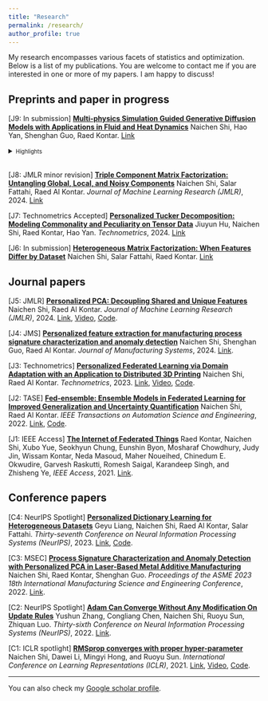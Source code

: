 ```yaml
---
title: "Research"
permalink: /research/
author_profile: true
---
```

<style>
smlt{
    font-size:0.8em;
}
</style>



My research encompasses various facets of statistics and optimization. Below is a list of my publications. You are welcome to contact me if you are interested in one or more of my papers. I am happy to discuss!


## Preprints and paper in progress

[J9: In submission] <ins>**Multi-physics Simulation Guided Generative Diffusion Models with Applications in Fluid and Heat Dynamics**</ins>
Naichen Shi, Hao Yan, Shenghan Guo, Raed Kontar.
[Link](https://arxiv.org/abs/2407.17720)

<details>
<summary><smlt>Highlights</smlt></summary>

<smlt>Diffusion generative models can generate photorealistic images and videos but often struggle to understand the physical interactions. When practitioners from the science and engineering fields have access to physics simulators, can they improve the quality of diffusion model-generated samples with the help of simulations?</smlt>
<p align="center">
  <img src="../images/double_physics_1.jpg" alt="illustration" width="300" style="display: inline-block; margin: 0 10px;"/>
</p>
<smlt>We explore two strategies to incorporate physics simulation into diffusion models. Results show that our model indeed integrates physics knowledge in heat and fluid dynamics with patterns from real observations. </smlt>
</details>
<br>


[J8: JMLR minor revision] <ins>**Triple Component Matrix Factorization: Untangling Global, Local, and Noisy Components**</ins> 
Naichen Shi, Salar Fattahi, Raed Al Kontar. *Journal of Machine Learning Research (JMLR)*, 2024. [Link](https://arxiv.org/abs/2404.07955)

[J7: Technometrics Accepted] <ins>**Personalized Tucker Decomposition: Modeling Commonality and Peculiarity on Tensor Data**</ins> 
Jiuyun Hu, Naichen Shi, Raed Kontar, Hao Yan. *Technometrics*, 2024. [Link](https://arxiv.org/abs/2309.03439)


[J6: In submission] <ins>**Heterogeneous Matrix Factorization: When Features Differ by Dataset**</ins>
Naichen Shi, Salar Fattahi, Raed Kontar.
[Link](https://arxiv.org/abs/2305.17744)


## Journal papers

[J5: JMLR] <ins>**Personalized PCA: Decoupling Shared and Unique Features**</ins> 
Naichen Shi, Raed Al Kontar. *Journal of Machine Learning Research (JMLR)*, 2024. [Link](https://www.jmlr.org/papers/v25/22-0810.html), [Video](https://www.youtube.com/watch?v=9XWY745ZFPM), [Code](https://github.com/UMDataScienceLab/Personalized_PCA).

[J4: JMS] <ins>**Personalized feature extraction for manufacturing process signature characterization and anomaly detection**</ins> Naichen Shi, Shenghan Guo, Raed Al Kontar. *Journal of Manufacturing Systems*, 2024. [Link](https://www.sciencedirect.com/science/article/pii/S0278612524000694).

[J3: Technometrics] <ins>**Personalized Federated Learning via Domain Adaptation with an Application to Distributed 3D Printing**</ins> 
Naichen Shi, Raed Al Kontar. *Technometrics*, 2023. [Link](https://www.tandfonline.com/doi/abs/10.1080/00401706.2022.2157882?journalCode=utch20), [Video](https://www.youtube.com/watch?v=wOV8ZwdHgJ0), [Code](https://github.com/UMDataScienceLab/Personalized_FL_with_DA).

[J2: TASE] <ins>**Fed-ensemble: Ensemble Models in Federated Learning for Improved Generalization and Uncertainty Quantification**</ins> Naichen Shi, Raed Al Kontar. *IEEE Transactions on Automation Science and Engineering*, 2022. [Link](https://ieeexplore.ieee.org/document/10113748), [Code](https://github.com/UMDataScienceLab/fedensemble).

[J1: IEEE Access] <ins>**The Internet of Federated Things**</ins> Raed Kontar, Naichen Shi, Xubo Yue, Seokhyun Chung, Eunshin Byon, Mosharaf Chowdhury, Judy Jin, Wissam Kontar, Neda Masoud, Maher Noueihed, Chinedum E. Okwudire, Garvesh Raskutti, Romesh Saigal, Karandeep Singh, and Zhisheng Ye,  *IEEE Access*, 2021. [Link](https://ieeexplore.ieee.org/document/9611259).


## Conference papers

[C4: NeurIPS Spotlight] <ins>**Personalized Dictionary Learning for Heterogeneous Datasets**</ins> Geyu Liang, Naichen Shi, Raed Al Kontar, Salar Fattahi.  *Thirty-seventh Conference on Neural Information Processing Systems (NeurIPS)*, 2023. [Link](https://proceedings.neurips.cc/paper_files/paper/2023/hash/9f6f790f28a31fba89644f09faf4e0cb-Abstract-Conference.html), [Code](https://github.com/lianggeyuleo/PerMA). 

[C3: MSEC] <ins>**Process Signature Characterization and Anomaly Detection with Personalized PCA in Laser-Based Metal Additive Manufacturing** </ins> 
Naichen Shi, Raed Kontar, Shenghan Guo. *Proceedings of the ASME 2023 18th International Manufacturing Science and Engineering Conference*, 2022. [Link](https://asmedigitalcollection.asme.org/MSEC/proceedings-abstract/MSEC2023/1168823).

[C2: NeurIPS Spotlight] <ins>**Adam Can Converge Without Any Modification On Update Rules**</ins>
Yushun Zhang, Congliang Chen, Naichen Shi, Ruoyu Sun, Zhiquan Luo. *Thirty-sixth Conference on Neural Information Processing Systems (NeurIPS)*, 2022. [Link](https://proceedings.neurips.cc/paper_files/paper/2022/hash/b6260ae5566442da053e5ab5d691067a-Abstract-Conference.html). 

[C1: ICLR spotlight] <ins>**RMSprop converges with proper hyper-parameter**</ins>
Naichen Shi, Dawei Li, Mingyi Hong, and Ruoyu Sun. *International Conference on Learning Representations (ICLR)*, 2021. [Link](https://openreview.net/forum?id=3UDSdyIcBDA), [Video](https://iclr.cc/virtual/2021/spotlight/3415), [Code](https://github.com/soundsinteresting/RMSprop).

---

You can also check my [Google scholar profile](https://scholar.google.com/citations?user=9DVanY4AAAAJ&hl=en).




